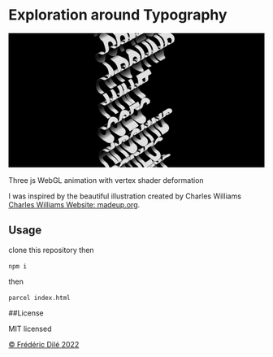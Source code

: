 
# Exploration around Typography

![Wavy image](img/madeup.gif?raw=true "Wavy Image")

Three js WebGL animation with vertex shader deformation

I was inspired by the beautiful illustration created by Charles Williams [Charles Williams Website: madeup.org](https://www.madeup.org/).

## Usage

clone this repository then 

`npm i`

then

`parcel index.html`

##License

MIT licensed

[© Frédéric Dilé 2022](http://www.fdile.com)





